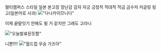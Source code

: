 멀티캠퍼스
스타일
일본
본고장
장난감
감자
자긍
긍정적
적대적
적금
금수저
저글링
링고(일본어로 사과)
!["다나카이므니다"](https://img.insight.co.kr/static/2022/11/16/700/img_20221116141626_18120aqn.webp)

이제 끝말잇기 안해도 될 거 같지만 그래도 고라니

!["오늘발표된듯함"](https://w.namu.la/s/517e23973883f554f13ec4fe494a8ceb3e4f82c6e2ef0988f5c7c18bcd3b89133f3901010c8ff1f016a54d4020dc045aa6e4bb7abbfd919c8ec48365369291ec09d1efda5eabd131fd4118cf4e991dd1ebc84171bced745051f37f8021e6aa7508b51005ce08ddbb7dc5017e52509a50)

니뽄!!!!
!["월드컵 우승 가즈아"](https://assets.goal.com/v3/assets/bltcc7a7ffd2fbf71f5/blt209f4ee92daba11e/63891f312445ee48655b7fb6/GettyImages-1446086732.jpg)
